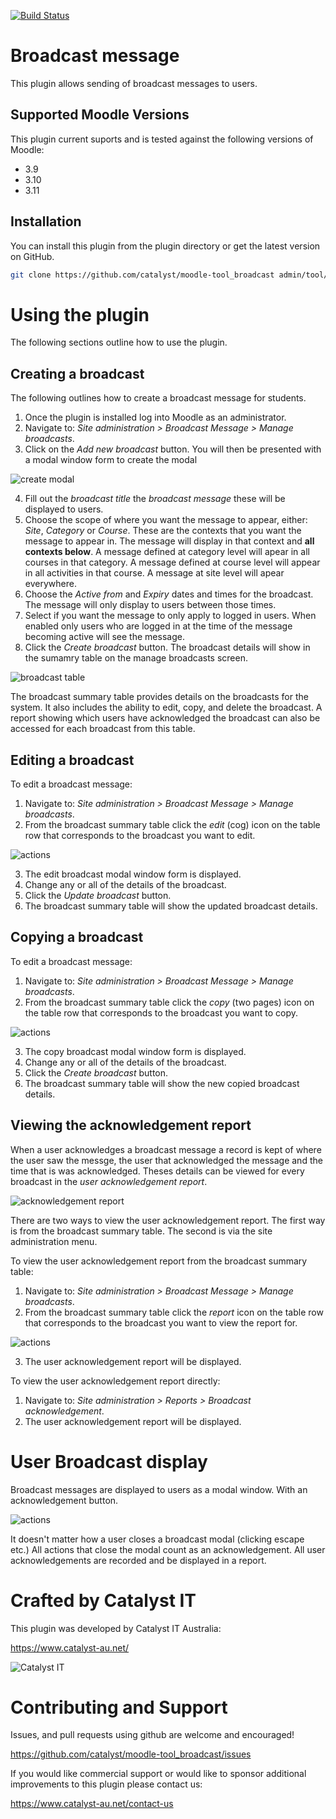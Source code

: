 [![Build Status](https://travis-ci.org/catalyst/moodle-tool_broadcast.svg?branch=master)](https://travis-ci.org/catalyst/moodle-tool_broadcast)

# Broadcast message #

This plugin allows sending of broadcast messages to users.

## Supported Moodle Versions

This plugin current suports and is tested against the following versions of Moodle:

* 3.9
* 3.10
* 3.11

## Installation

You can install this plugin from the plugin directory or get the latest version
on GitHub.

```bash
git clone https://github.com/catalyst/moodle-tool_broadcast admin/tool/broadcast
```

# Using the plugin
The following sections outline how to use the plugin.

## Creating a broadcast
The following outlines how to create a broadcast message for students.

1. Once the plugin is installed log into Moodle as an administrator.
2. Navigate to: *Site administration > Broadcast Message > Manage broadcasts*.
3. Click on the *Add new broadcast* button. You will then be presented with a modal window form to create the modal

![create modal](/pix/create_modal.png?raw=true)

4. Fill out the *broadcast title* the *broadcast message* these will be displayed to users.
5. Choose the scope of where you want the message to appear, either: *Site*, *Category* or *Course*. These are the contexts that you want the message to appear in. The message will display in that context and **all contexts below**. A message defined at category level will apear in all courses in that category. A message defined at course level will appear in all activities in that course. A message at site level will apear everywhere.
6. Choose the *Active from* and *Expiry* dates and times for the broadcast. The message will only display to users between those times.
7. Select if you want the message to only apply to logged in users. When enabled only users who are logged in at the time of the message becoming active will see the message.
8. Click the *Create broadcast* button. The broadcast details will show in the sumamry table on the manage broadcasts screen.

![broadcast table](/pix/broadcast_table.png?raw=true)

The broadcast summary table provides details on the broadcasts for the system. It also includes the ability to edit, copy, and delete the broadcast. A report showing which users have acknowledged the broadcast can also be accessed for each broadcast from this table.

## Editing a broadcast
To edit a broadcast message:

1. Navigate to: *Site administration > Broadcast Message > Manage broadcasts*.
2. From the broadcast summary table click the *edit* (cog) icon on the table row that corresponds to the broadcast you want to edit.

![actions](/pix/actions.png?raw=true)

3. The edit broadcast modal window form is displayed.
4. Change any or all of the details of the broadcast.
5. Click the *Update broadcast* button.
6. The broadcast summary table will show the updated broadcast details.

## Copying a broadcast

To edit a broadcast message:

1. Navigate to: *Site administration > Broadcast Message > Manage broadcasts*.
2. From the broadcast summary table click the *copy* (two pages) icon on the table row that corresponds to the broadcast you want to copy.

![actions](/pix/actions.png?raw=true)

3. The copy broadcast modal window form is displayed.
4. Change any or all of the details of the broadcast.
5. Click the *Create broadcast* button.
6. The broadcast summary table will show the new copied broadcast details.

## Viewing the acknowledgement report
When a user acknowledges a broadcast message a record is kept of where the user saw the messge, the user that acknowledged the message and the time that is was acknowledged. Theses details can be viewed for every broadcast in the *user acknowledgement report*.

![acknowledgement report](/pix/ack_report.png?raw=true)

There are two ways to view the user acknowledgement report.  The first way is from the broadcast summary table. The second is via the site administration menu.

To view the user acknowledgement report from the broadcast summary table:

1. Navigate to: *Site administration > Broadcast Message > Manage broadcasts*.
2. From the broadcast summary table click the *report* icon on the table row that corresponds to the broadcast you want to view the report for.

![actions](/pix/actions.png?raw=true)

3. The user acknowledgement report will be displayed.

To view the user acknowledgement report directly:

1. Navigate to: *Site administration > Reports > Broadcast acknowledgement*.
2. The user acknowledgement report will be displayed.

# User Broadcast display

Broadcast messages are displayed to users as a modal window. With an acknowledgement button.

![actions](/pix/broadcast_modal.png?raw=true)

It doesn't matter how a user closes a broadcast modal (clicking escape etc.) All actions that close the modal count as an acknowledgement. All user acknowledgements are recorded and be displayed in a report.

# Crafted by Catalyst IT


This plugin was developed by Catalyst IT Australia:

https://www.catalyst-au.net/

![Catalyst IT](/pix/catalyst-logo.png?raw=true)


# Contributing and Support

Issues, and pull requests using github are welcome and encouraged! 

https://github.com/catalyst/moodle-tool_broadcast/issues

If you would like commercial support or would like to sponsor additional improvements
to this plugin please contact us:

https://www.catalyst-au.net/contact-us